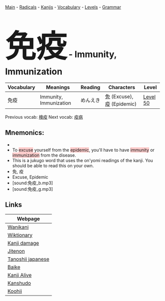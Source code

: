 <style> bigfont {font-size: 100px}</style>
[Main](../README.md) -
[Radicals](../radicals.md) -
[Kanjis](../kanjis.md) -
[Vocabulary](../vocabulary.md) -
[Levels](../levels.md) -
[Grammar](../grammar.md)
# <bigfont> 免疫</bigfont> - Immunity, Immunization 

| Vocabulary | Meanings | Reading | Characters | Level |
| --- | --- | --- | --- | --- |
| 免疫 | Immunity, Immunization | めんえき |  [免](../kanjis/免.md) (Excuse), [疫](../kanjis/疫.md) (Epidemic) | [Level 50](../levels/wk_level50.md) |

Previous vocab: [検疫](検疫.md) Next vocab: [疫病](疫病.md) 

## Mnemonics:

* 
* To <span style="background-color:#ffcccb"> excuse</span> yourself from the <span style="background-color:#ffcccb"> epidemic</span>, you'll have to have <span style="background-color:#ffcccb"> immunity</span> or <span style="background-color:#ffcccb"> immunization</span> from the disease.
* This is a jukugo word that uses the on'yomi readings of the kanji. You should be able to read this on your own.
* 免, 疫
* Excuse, Epidemic
* [sound:免疫_b.mp3]
* [sound:免疫_g.mp3]


## Links 

| Webpage |
| --- |
| [Wanikani          ](https://www.wanikani.com/kanji/免疫) |
| [Wiktionary        ](https://en.wiktionary.org/wiki/免疫) |
| [Kanji damage      ](http://www.kanjidamage.com/kanji/search?utf8=✓&q=免疫) |
| [Jitenon           ](https://jitenon.com/kanji/免疫) |
| [Tanoshii japanese ](https://www.tanoshiijapanese.com/dictionary/kanji.cfm?k=免疫) |
| [Baike             ](https://baike.baidu.com/item/免疫) |
| [Kanji Alive       ](https://app.kanjialive.com/免疫) |
| [Kanshudo          ](https://www.kanshudo.com/searchmn?q=免疫) |
| [Koohii            ](https://kanji.koohii.com/study/kanji/免疫) |
